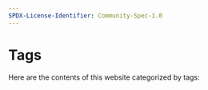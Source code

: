 ```yaml
---
SPDX-License-Identifier: Community-Spec-1.0
---
```


# Tags

Here are the contents of this website categorized by tags:

<!-- material/tags -->

